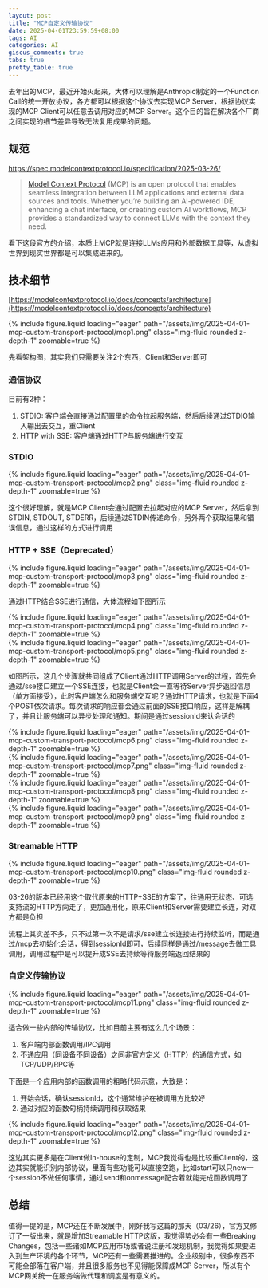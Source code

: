 ```yaml
---
layout: post
title: "MCP自定义传输协议"
date: 2025-04-01T23:59:59+08:00
tags: AI
categories: AI
giscus_comments: true
tabs: true
pretty_table: true
---
```


去年出的MCP，最近开始火起来，大体可以理解是Anthropic制定的一个Function Call的统一开放协议，各方都可以根据这个协议去实现MCP Server，根据协议实现的MCP Client可以任意去调用对应的MCP Server。这个目的旨在解决各个厂商之间实现的细节差异导致无法复用成果的问题。

## 规范

https://spec.modelcontextprotocol.io/specification/2025-03-26/

> [Model Context Protocol](https://modelcontextprotocol.io/) (MCP) is an open protocol that enables seamless integration between LLM applications and external data sources and tools. Whether you’re building an AI-powered IDE, enhancing a chat interface, or creating custom AI workflows, MCP provides a standardized way to connect LLMs with the context they need.

看下这段官方的介绍，本质上MCP就是连接LLMs应用和外部数据工具等，从虚拟世界到现实世界都是可以集成进来的。

## 技术细节

[https://modelcontextprotocol.io/docs/concepts/architecture](https://modelcontextprotocol.io/docs/concepts/architecture)

<div class="row mt-3">
    <div class="col-sm mt-0 mb-0">
        {% include figure.liquid loading="eager" path="/assets/img/2025-04-01-mcp-custom-transport-protocol/mcp1.png" class="img-fluid rounded z-depth-1" zoomable=true %}
    </div>
</div>

先看架构图，其实我们只需要关注2个东西，Client和Server即可

### 通信协议

目前有2种：

1. STDIO: 客户端会直接通过配置里的命令拉起服务端，然后后续通过STDIO输入输出去交互，重Client
2. HTTP with SSE: 客户端通过HTTP与服务端进行交互

### STDIO

<div class="row mt-3">
    <div class="col-sm mt-0 mb-0">
        {% include figure.liquid loading="eager" path="/assets/img/2025-04-01-mcp-custom-transport-protocol/mcp2.png" class="img-fluid rounded z-depth-1" zoomable=true %}
    </div>
</div>

这个很好理解，就是MCP Client会通过配置去拉起对应的MCP Server，然后拿到STDIN, STDOUT, STDERR，后续通过STDIN传递命令，另外两个获取结果和错误信息，通过这样的方式进行调用

### HTTP + SSE（Deprecated）

<div class="row mt-3">
    <div class="col-sm mt-0 mb-0">
        {% include figure.liquid loading="eager" path="/assets/img/2025-04-01-mcp-custom-transport-protocol/mcp3.png" class="img-fluid rounded z-depth-1" zoomable=true %}
    </div>
</div>

通过HTTP结合SSE进行通信，大体流程如下图所示

<div class="row mt-3">
    <div class="col-sm mt-0 mb-0">
        {% include figure.liquid loading="eager" path="/assets/img/2025-04-01-mcp-custom-transport-protocol/mcp4.png" class="img-fluid rounded z-depth-1" zoomable=true %}
    </div>
    <div class="col-sm mt-0 mb-0">
        {% include figure.liquid loading="eager" path="/assets/img/2025-04-01-mcp-custom-transport-protocol/mcp5.png" class="img-fluid rounded z-depth-1" zoomable=true %}
    </div>
</div>

如图所示，这几个步骤就共同组成了Client通过HTTP调用Server的过程，首先会通过/sse接口建立一个SSE连接，也就是Client会一直等待Server异步返回信息（单方面接受），此时客户端怎么和服务端交互呢？通过HTTP请求，也就是下面4个POST依次请求。每次请求的响应都会通过前面的SSE接口响应，这样是解耦了，并且让服务端可以异步处理和通知。期间是通过sessionId来认会话的

<div class="row mt-3">
    <div class="col-sm mt-0 mb-0">
        {% include figure.liquid loading="eager" path="/assets/img/2025-04-01-mcp-custom-transport-protocol/mcp6.png" class="img-fluid rounded z-depth-1" zoomable=true %}
    </div>
    <div class="col-sm mt-0 mb-0">
        {% include figure.liquid loading="eager" path="/assets/img/2025-04-01-mcp-custom-transport-protocol/mcp7.png" class="img-fluid rounded z-depth-1" zoomable=true %}
    </div>
</div>

<div class="row mt-3">
    <div class="col-sm mt-0 mb-0">
        {% include figure.liquid loading="eager" path="/assets/img/2025-04-01-mcp-custom-transport-protocol/mcp8.png" class="img-fluid rounded z-depth-1" zoomable=true %}
    </div>
    <div class="col-sm mt-0 mb-0">
        {% include figure.liquid loading="eager" path="/assets/img/2025-04-01-mcp-custom-transport-protocol/mcp9.png" class="img-fluid rounded z-depth-1" zoomable=true %}
    </div>
</div>

### Streamable HTTP

<div class="row mt-3">
    <div class="col-sm mt-0 mb-0">
        {% include figure.liquid loading="eager" path="/assets/img/2025-04-01-mcp-custom-transport-protocol/mcp10.png" class="img-fluid rounded z-depth-1" zoomable=true %}
    </div>
</div>

03-26的版本已经用这个取代原来的HTTP+SSE的方案了，往通用无状态、可选支持流的HTTP方向走了，更加通用化，原来Client和Server需要建立长连，对双方都是负担

流程上其实差不多，只不过第一次不是请求/sse建立长连接进行持续监听，而是通过/mcp去初始化会话，得到sessionId即可，后续同样是通过/message去做工具调用，调用过程中是可以提升成SSE去持续等待服务端返回结果的

### 自定义传输协议

<div class="row mt-3">
    <div class="col-sm mt-0 mb-0">
        {% include figure.liquid loading="eager" path="/assets/img/2025-04-01-mcp-custom-transport-protocol/mcp11.png" class="img-fluid rounded z-depth-1" zoomable=true %}
    </div>
</div>

适合做一些内部的传输协议，比如目前主要有这么几个场景：

1. 客户端内部函数调用/IPC调用
2. 不通应用（同设备不同设备）之间非官方定义（HTTP）的通信方式，如TCP/UDP/RPC等

下面是一个应用内部的函数调用的粗略代码示意，大致是：

1. 开始会话，确认sessionId，这个通常维护在被调用方比较好
2. 通过对应的函数句柄持续调用和获取结果

<div class="row mt-3">
    <div class="col-sm mt-0 mb-0">
        {% include figure.liquid loading="eager" path="/assets/img/2025-04-01-mcp-custom-transport-protocol/mcp12.png" class="img-fluid rounded z-depth-1" zoomable=true %}
    </div>
</div>

这边其实更多是在Client做In-house的定制，MCP我觉得也是比较重Client的，这边其实就能识别内部协议，里面有些功能可以直接空跑，比如start可以只new一个session不做任何事情，通过send和onmessage配合着就能完成函数调用了

## 总结

值得一提的是，MCP还在不断发展中，刚好我写这篇的那天（03/26），官方又修订了一版出来，就是增加Streamable HTTP这版，我觉得势必会有一些Breaking Changes，包括一些诸如MCP应用市场或者说注册和发现机制，我觉得如果要进入到生产环境的各个环节，MCP还有一些需要推进的。企业级别中，很多东西不可能全部落在客户端，并且很多服务也不见得能保障成MCP Server，所以有个MCP网关统一在服务端做代理和调度是有意义的。
